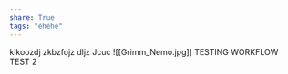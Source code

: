 ```yaml
---
share: True
tags: "éhéhé"
---
```

kikoozdj zkbzfojz dljz 
Jcuc ![[Grimm_Nemo.jpg]]
TESTING WORKFLOW
TEST 2
